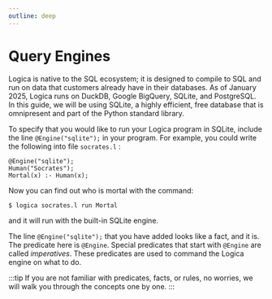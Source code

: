 ```yaml
---
outline: deep
---
```

# Query Engines

Logica is native to the SQL ecosystem; it is designed to compile to SQL and run on data that customers already have in their databases. As of January 2025, Logica runs on DuckDB, Google BigQuery, SQLite, and PostgreSQL. In this guide, we will be using SQLite, a highly efficient, free database that is omnipresent and part of the Python standard library.

To specify that you would like to run your Logica program in SQLite, include the line `@Engine("sqlite");` in your program. For example, you could write the following into file `socrates.l` :

```
@Engine("sqlite");
Human("Socrates");
Mortal(x) :- Human(x);
```

Now you can find out who is mortal with the command:

```
$ logica socrates.l run Mortal
```

and it will run with the built-in SQLite engine.

The line `@Engine("sqlite");` that you have added looks like a fact, and it is. The predicate here is `@Engine`. Special predicates that start with `@Engine` are called _imperatives_. These predicates are used to command the Logica engine on what to do.

:::tip
If you are not familiar with predicates, facts, or rules, no worries, we will walk you through the concepts one by one.
:::
<!-- 
## Connecting and reading from database

By default when running on SQLite Logica connects to in-memory database. If you want to connect to an existing
file use `@AttachDatabase` imperative, which you give database alias and database filename. Use `logica_home`
alias to use this database by default. Any undefined predicate that you call is interpreted by Logica
to be an existing table in the database. So if you have a table called `employee` with column `name` and `salary`
in your SQLite database file `i_learn_logica.db`, then predicate `WellPaidEmployee` defined as such will hold
well paid employees.

```
# File: find_well_paid.l
@Engine("sqlite");
@AttachDatabase("logica_home", "i_learn_logica.db");
WellPaidEmployee(name:) :- employee(name:, salary:), salary > 1000;
```

Run this program as usual.

```
python3 -m logica find_well_paid.l run WellPaidEmployee
```

## Writing to database

To write to a database use imperative `@Ground(P)`. Logica will write _grounded_
predicate `P` when you evalute a predicate that depends on `P`.

Consider a program `test_saving.l`.
```
@Engine("sqlite");
@AttachDatabase("logica_home", "wall.db");

@Ground(T);
T("mene");
T("mene");
T("tekel");
T("upharsin");

S() += 1 :- T();
```

Predicate `T` is commanded to be grounded and predicate `S` simply counts the number of rows of `T`.

When you run `python3 -m logica test_saving.l run S` you will see that `S` has 4 rows and predicate `T` will
be written to table `T` in database `wall.db`.

Running  `python3 -m logica test_saving.l run T` will simply show you what Belshazzar has read on the wall without
affecting the database. That is Logica saves grounded intermediates and does not save a predicate if user
asked to print it directly.

> [!TIP]
> If you want your program to write multiple predicates to the database, then define an
> auxiliary predicate that counts the total number of rows in all the predicates that
> you want to write. For example if you want predicates `A`, `B` and `C` be written then
> define in your program
>
> ```
> # File: my_workflow.l
> Workflow() += 1 :- A() | B() | C();
> ```
>
> and run `python3 -m logica my_workflow.l run Workflow`. -->